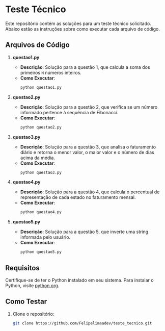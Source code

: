 # Teste Técnico

Este repositório contém as soluções para um teste técnico solicitado. Abaixo estão as instruções sobre como executar cada arquivo de código.

## Arquivos de Código

1. **questao1.py**
   - **Descrição**: Solução para a questão 1, que calcula a soma dos primeiros `N` números inteiros.
   - **Como Executar**: 
     ```bash
     python questao1.py
     ```

2. **questao2.py**
   - **Descrição**: Solução para a questão 2, que verifica se um número informado pertence à sequência de Fibonacci.
   - **Como Executar**: 
     ```bash
     python questao2.py
     ```

3. **questao3.py**
   - **Descrição**: Solução para a questão 3, que analisa o faturamento diário e retorna o menor valor, o maior valor e o número de dias acima da média.
   - **Como Executar**: 
     ```bash
     python questao3.py
     ```

4. **questao4.py**
   - **Descrição**: Solução para a questão 4, que calcula o percentual de representação de cada estado no faturamento mensal.
   - **Como Executar**: 
     ```bash
     python questao4.py
     ```

5. **questao5.py**
   - **Descrição**: Solução para a questão 5, que inverte uma string informada pelo usuário.
   - **Como Executar**: 
     ```bash
     python questao5.py
     ```

## Requisitos

Certifique-se de ter o Python instalado em seu sistema. Para instalar o Python, visite [python.org](https://www.python.org/downloads/).

## Como Testar

1. Clone o repositório:
   ```bash
   git clone https://github.com/Felipelimaadev/teste_tecnico.git

